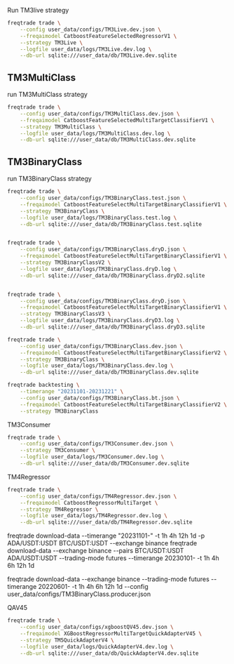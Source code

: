 
Run TM3live strategy

```sh
freqtrade trade \
	--config user_data/configs/TM3Live.dev.json \
	--freqaimodel CatboostFeatureSelectedRegressorV1 \
	--strategy TM3Live \
	--logfile user_data/logs/TM3Live.dev.log \
	--db-url sqlite:///user_data/db/TM3Live.dev.sqlite
```



## TM3MultiClass

run TM3MultiClass strategy

```sh
freqtrade trade \
	--config user_data/configs/TM3MultiClass.dev.json \
	--freqaimodel CatboostFeatureSelectedMultiTargetClassifierV1 \
	--strategy TM3MultiClass \
	--logfile user_data/logs/TM3MultiClass.dev.log \
	--db-url sqlite:///user_data/db/TM3MultiClass.dev.sqlite
```


## TM3BinaryClass

run TM3BinaryClass strategy

```sh
freqtrade trade \
	--config user_data/configs/TM3BinaryClass.test.json \
	--freqaimodel CatboostFeatureSelectMultiTargetBinaryClassifierV1 \
	--strategy TM3BinaryClass \
	--logfile user_data/logs/TM3BinaryClass.test.log \
	--db-url sqlite:///user_data/db/TM3BinaryClass.test.sqlite


freqtrade trade \
	--config user_data/configs/TM3BinaryClass.dryD.json \
	--freqaimodel CatboostFeatureSelectMultiTargetBinaryClassifierV1 \
	--strategy TM3BinaryClassV2 \
	--logfile user_data/logs/TM3BinaryClass.dryD.log \
	--db-url sqlite:///user_data/db/TM3BinaryClass.dryD2.sqlite


freqtrade trade \
	--config user_data/configs/TM3BinaryClass.dryD.json \
	--freqaimodel CatboostFeatureSelectMultiTargetBinaryClassifierV1 \
	--strategy TM3BinaryClassV3 \
	--logfile user_data/logs/TM3BinaryClass.dryD3.log \
	--db-url sqlite:///user_data/db/TM3BinaryClass.dryD3.sqlite


```

```sh
freqtrade trade \
	--config user_data/configs/TM3BinaryClass.dev.json \
	--freqaimodel CatboostFeatureSelectMultiTargetBinaryClassifierV2 \
	--strategy TM3BinaryClass \
	--logfile user_data/logs/TM3BinaryClass.dev.log \
	--db-url sqlite:///user_data/db/TM3BinaryClass.dev.sqlite
```


```sh
freqtrade backtesting \
	--timerange "20231101-20231221" \
	--config user_data/configs/TM3BinaryClass.bt.json \
	--freqaimodel CatboostFeatureSelectMultiTargetBinaryClassifierV2 \
	--strategy TM3BinaryClass
```


TM3Consumer
```sh
freqtrade trade \
	--config user_data/configs/TM3Consumer.dev.json \
	--strategy TM3Consumer \
	--logfile user_data/logs/TM3Consumer.dev.log \
	--db-url sqlite:///user_data/db/TM3Consumer.dev.sqlite
```

TM4Regressor
```sh
freqtrade trade \
	--config user_data/configs/TM4Regressor.dev.json \
	--freqaimodel CatboostRegressorMultiTarget \
	--strategy TM4Regressor \
	--logfile user_data/logs/TM4Regressor.dev.log \
	--db-url sqlite:///user_data/db/TM4Regressor.dev.sqlite

```


freqtrade download-data --timerange "20231101-" -t 1h 4h 12h 1d -p ADA/USDT:USDT BTC/USDT:USDT --exchange binance
freqtrade  download-data --exchange binance --pairs BTC/USDT:USDT ADA/USDT:USDT --trading-mode futures --timerange 20230101- -t 1h 4h 6h 12h 1d

freqtrade  download-data --exchange binance  --trading-mode futures --timerange 20220601- -t 1h 4h 6h 12h 1d --config user_data/configs/TM3BinaryClass.producer.json




QAV45
```sh
freqtrade trade \
	--config user_data/configs/xgboostQV45.dev.json \
	--freqaimodel XGBoostRegressorMultiTargetQuickAdapterV45 \
	--strategy TM5QuickAdapterV4 \
	--logfile user_data/logs/QuickAdapterV4.dev.log \
	--db-url sqlite:///user_data/db/QuickAdapterV4.dev.sqlite

```